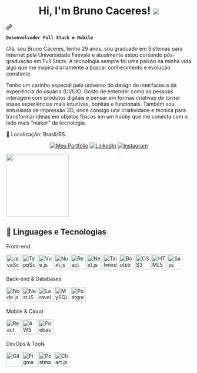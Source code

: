 <div class="markdown-heading" dir="auto"><h1 align="center" class="heading-element" dir="auto">
  Hi, I'm Bruno Caceres!
  <animated-image data-catalyst="" style="width: 30px;"><a target="_blank" rel="noopener noreferrer nofollow" href="https://camo.githubusercontent.com/d552948e7884c41fde2d32b9221d79f0df2076c7d824aaab954ca93f53d95884/68747470733a2f2f6d656469612e67697068792e636f6d2f6d656469612f6876524a434c467a6361737252346961377a2f67697068792e676966" data-target="animated-image.originalLink"><img src="https://camo.githubusercontent.com/d552948e7884c41fde2d32b9221d79f0df2076c7d824aaab954ca93f53d95884/68747470733a2f2f6d656469612e67697068792e636f6d2f6d656469612f6876524a434c467a6361737252346961377a2f67697068792e676966" data-canonical-src="https://media.giphy.com/media/hvRJCLFzcasrR4ia7z/giphy.gif" style="max-width: 100%; display: inline-block;" data-target="animated-image.originalImage"></a>
      <span class="AnimatedImagePlayer" data-target="animated-image.player" hidden="">
        <a data-target="animated-image.replacedLink" class="AnimatedImagePlayer-images" href="https://camo.githubusercontent.com/d552948e7884c41fde2d32b9221d79f0df2076c7d824aaab954ca93f53d95884/68747470733a2f2f6d656469612e67697068792e636f6d2f6d656469612f6876524a434c467a6361737252346961377a2f67697068792e676966" target="_blank">
  
</h1><a id="user-content---hi-im-axel-lavoie--" class="anchor" aria-label="Permalink: 
  Hi, I'm Axel Lavoie!
  " href="#--hi-im-axel-lavoie--"><svg class="octicon octicon-link" viewBox="0 0 16 16" version="1.1" width="16" height="16" aria-hidden="true"><path d="m7.775 3.275 1.25-1.25a3.5 3.5 0 1 1 4.95 4.95l-2.5 2.5a3.5 3.5 0 0 1-4.95 0 .751.751 0 0 1 .018-1.042.751.751 0 0 1 1.042-.018 1.998 1.998 0 0 0 2.83 0l2.5-2.5a2.002 2.002 0 0 0-2.83-2.83l-1.25 1.25a.751.751 0 0 1-1.042-.018.751.751 0 0 1-.018-1.042Zm-4.69 9.64a1.998 1.998 0 0 0 2.83 0l1.25-1.25a.751.751 0 0 1 1.042.018.751.751 0 0 1 .018 1.042l-1.25 1.25a3.5 3.5 0 1 1-4.95-4.95l2.5-2.5a3.5 3.5 0 0 1 4.95 0 .751.751 0 0 1-.018 1.042.751.751 0 0 1-1.042.018 1.998 1.998 0 0 0-2.83 0l-2.5 2.5a1.998 1.998 0 0 0 0 2.83Z"></path></svg></a></div>

**`Desenvolvedor Full Stack e Mobile`**

<p>Olá, sou Bruno Caceres, tenho 29 anos, sou graduado em Sistemas para Internet pela Universidade Feevale e atualmente estou cursando pós-graduação em Full Stack. A tecnologia sempre foi uma paixão na minha vida algo que me inspira diariamente a buscar conhecimento e evolução constante.

Tenho um carinho especial pelo universo do design de interfaces e da experiência do usuário (UI/UX). Gosto de entender como as pessoas interagem com produtos digitais e pensar em formas criativas de tornar essas experiências mais intuitivas, bonitas e funcionais. Também sou entusiasta de impressão 3D, onde consigo unir criatividade e técnica para transformar ideias em objetos físicos em um hobby que me conecta com o lado mais “maker” da tecnologia.  </p> 
<p>📍 Localização: Brasil/RS.</p>

<p align="center">
<a href="https://brunocaceres.tech" target="_blank" rel="noopener noreferrer"><img src="https://img.shields.io/badge/-Meu%20Portfólio-5D3FD3?style=for-the-badge&logo=globe&logoColor=white" alt="Meu Portfólio"/></a>
  <a href="https://linkedin.com/in/brunocaceress" target="_blank" rel="noopener noreferrer"><img src="https://img.shields.io/badge/-LinkedIn-%230077B5?style=for-the-badge&logo=linkedin&logoColor=white" alt="LinkedIn"/></a>
  <a href="https://instagram.com/brunocaceress" target="_blank" rel="noopener noreferrer"><img src="https://img.shields.io/badge/-Instagram-E4405F?style=for-the-badge&logo=instagram&logoColor=white" alt="Instagram"/></a>
</p>
<p><img height="170em" src="https://github-readme-stats.vercel.app/api/top-langs/?username=BCaceress&layout=compact&langs_count=8&theme=omni&hide_border=true&bg_color=0D1117&title_color=5D3FD3&text_color=FFFFFF&icon_color=5D3FD3"/></p>
<h2>🚀 Linguages e Tecnologias</h2>
Front-end
<p align="left">
  <img src="https://skillicons.dev/icons?i=js" title="JavaScript" alt="JavaScript" width="40" height="40"/>
  <img src="https://skillicons.dev/icons?i=ts" title="TypeScript" alt="TypeScript" width="40" height="40"/>
  <img src="https://skillicons.dev/icons?i=vue" title="Vue.js" alt="Vue.js" width="40" height="40"/>
  <img src="https://skillicons.dev/icons?i=nuxtjs" title="Nuxt.js" alt="Nuxt.js" width="40" height="40"/>
  <img src="https://skillicons.dev/icons?i=react" title="React" alt="React" width="40" height="40"/>
  <img src="https://skillicons.dev/icons?i=nextjs" title="Next.js" alt="Next.js" width="40" height="40"/>
  <img src="https://skillicons.dev/icons?i=tailwind" title="Tailwind CSS" alt="Tailwind CSS" width="40" height="40"/>
  <img src="https://skillicons.dev/icons?i=bootstrap" title="Bootstrap" alt="Bootstrap" width="40" height="40"/>
  <img src="https://skillicons.dev/icons?i=css" title="CSS3" alt="CSS3" width="40" height="40"/>
  <img src="https://skillicons.dev/icons?i=html" title="HTML5" alt="HTML5" width="40" height="40"/>
  <img src="https://skillicons.dev/icons?i=sass" title="Sass" alt="Sass" width="40" height="40"/>
</p>
Back-end & Databases
<p align="left">
  <img src="https://skillicons.dev/icons?i=nodejs" title="Node.js" alt="Node.js" width="40" height="40"/>
  <img src="https://skillicons.dev/icons?i=nestjs" title="NestJS" alt="NestJS" width="40" height="40"/>
  <img src="https://skillicons.dev/icons?i=laravel" title="Laravel" alt="Laravel" width="40" height="40"/>
  <img src="https://skillicons.dev/icons?i=mysql" title="MySQL" alt="MySQL" width="40" height="40"/>
  <img src="https://skillicons.dev/icons?i=postgres" title="PostgreSQL" alt="PostgreSQL" width="40" height="40"/>
</p>
Mobile & Cloud
<p align="left">
  <img src="https://reactnative.dev/img/header_logo.svg" title="React Native" alt="React Native" width="40" height="40"/>
  <img src="https://skillicons.dev/icons?i=aws" title="Amazon Web Services" alt="AWS" width="40" height="40"/>
  <img src="https://skillicons.dev/icons?i=firebase" title="Firebase" alt="Firebase" width="40" height="40"/>
</p>
DevOps & Tools
<p align="left">
  <img src="https://skillicons.dev/icons?i=git" title="Git" alt="Git" width="40" height="40"/>
  <img src="https://skillicons.dev/icons?i=figma" title="Figma" alt="Figma" width="40" height="40"/>
  <img src="https://www.vectorlogo.zone/logos/getpostman/getpostman-icon.svg" title="Postman" alt="Postman" width="40" height="40"/>
  <img src="https://www.chartjs.org/media/logo-title.svg" title="Chart.js" alt="Chart.js" width="40" height="40"/>
</p>
